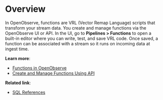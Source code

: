 # Overview

In OpenObserve, functions are VRL (Vector Remap Language) scripts that transform your stream data. You create and manage functions via the OpenObserve UI or API. In the UI, go to **Pipelines > Functions** to open a built-in editor where you can write, test, and save VRL code. Once saved, a function can be associated with a stream so it runs on incoming data at ingest time. 

**Learn more**:

- [Functions in OpenObserve](functions-in-openobserve.md)
- [Create and Manage Functions Using API](../../api/function/)

**Related link**:

- [SQL References](../../sql_reference.md)
